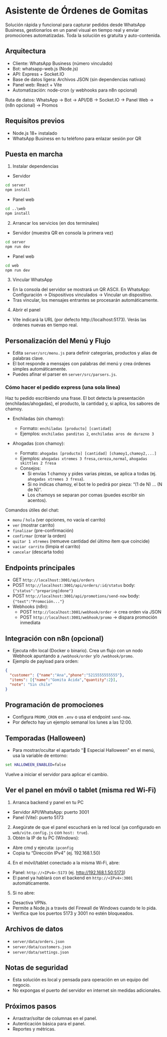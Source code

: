 # Asistente de Órdenes de Gomitas

Solución rápida y funcional para capturar pedidos desde WhatsApp Business, gestionarlos en un panel visual en tiempo real y enviar promociones automatizadas. Toda la solución es gratuita y auto-contenida.

## Arquitectura

- Cliente: WhatsApp Business (número vinculado)
- Bot: whatsapp-web.js (Node.js)
- API: Express + Socket.IO
- Base de datos ligera: Archivos JSON (sin dependencias nativas)
- Panel web: React + Vite
- Automatización: node-cron (y webhooks para n8n opcional)

Ruta de datos:
WhatsApp → Bot → API/DB → Socket.IO → Panel Web → (n8n opcional) → Promos

## Requisitos previos
- Node.js 18+ instalado
- WhatsApp Business en tu teléfono para enlazar sesión por QR

## Puesta en marcha

1) Instalar dependencias

- Servidor
```cmd
cd server
npm install
```

- Panel web
```cmd
cd ..\web
npm install
```

2) Arrancar los servicios (en dos terminales)

- Servidor (muestra QR en consola la primera vez)
```cmd
cd server
npm run dev
```

- Panel web
```cmd
cd web
npm run dev
```

3) Vincular WhatsApp
- En la consola del servidor se mostrará un QR ASCII. En WhatsApp: Configuración → Dispositivos vinculados → Vincular un dispositivo.
- Tras vincular, los mensajes entrantes se procesarán automáticamente.

4) Abrir el panel
- Vite indicará la URL (por defecto http://localhost:5173). Verás las órdenes nuevas en tiempo real.

## Personalización del Menú y Flujo
- Edita `server/src/menu.js` para definir categorías, productos y alias de palabras clave.
- El bot responde a mensajes con palabras del menú y crea órdenes simples automáticamente.
- Puedes afinar el parser en `server/src/parsers.js`.

### Cómo hacer el pedido express (una sola línea)
Haz tu pedido escribiendo una frase. El bot detecta la presentación (enchiladas/ahogadas), el producto, la cantidad y, si aplica, los sabores de chamoy.

- Enchiladas (sin chamoy):
  - Formato: `enchiladas [producto] [cantidad]`
  - Ejemplos: `enchiladas panditas 2`, `enchiladas aros de durazno 3`

- Ahogadas (con chamoy):
  - Formato: `ahogadas [producto] [cantidad] [chamoy1,chamoy2,...]`
  - Ejemplos: `ahogadas xtremes 3 fresa,cereza,normal`, `ahogadas skittles 2 fresa`
  - Consejos:
    - Si envías 1 chamoy y pides varias piezas, se aplica a todas (ej. `ahogadas xtremes 3 fresa`).
    - Si no indicas chamoy, el bot te lo pedirá por pieza: “(1 de N) … (N de N)”.
    - Los chamoys se separan por comas (puedes escribir sin acentos).

Comandos útiles del chat:
- `menu` / `hola` (ver opciones, no vacía el carrito)
- `ver` (mostrar carrito)
- `finalizar` (pre-confirmación)
- `confirmar` (crear la orden)
- `quitar 1 xtremes` (remueve cantidad del último ítem que coincide)
- `vaciar carrito` (limpia el carrito)
- `cancelar` (descarta todo)

## Endpoints principales
- GET `http://localhost:3001/api/orders`
- POST `http://localhost:3001/api/orders/:id/status` body: `{"status":"preparing|done"}`
- POST `http://localhost:3001/api/promotions/send-now` body: `{"text":"Promoción..."}`
- Webhooks (n8n):
  - POST `http://localhost:3001/webhook/order` → crea orden vía JSON
  - POST `http://localhost:3001/webhook/promo` → dispara promoción inmediata

## Integración con n8n (opcional)
- Ejecuta n8n local (Docker o binario). Crea un flujo con un nodo Webhook apuntando a `/webhook/order` y/o `/webhook/promo`.
- Ejemplo de payload para orden:
```json
{
  "customer": {"name":"Ana","phone":"5215555555555"},
  "items": [{"name":"Gomita Ácida","quantity":2}],
  "note": "Sin chile"
}
```

## Programación de promociones
- Configura `PROMO_CRON` en `.env` o usa el endpoint `send-now`.
- Por defecto hay un ejemplo semanal los lunes a las 12:00.

## Temporadas (Halloween)
- Para mostrar/ocultar el apartado "🎃 Especial Halloween" en el menú, usa la variable de entorno:

```cmd
set HALLOWEEN_ENABLED=false
```

Vuelve a iniciar el servidor para aplicar el cambio.

## Ver el panel en móvil o tablet (misma red Wi‑Fi)
1) Arranca backend y panel en tu PC
  - Servidor API/WhatsApp: puerto 3001
  - Panel (Vite): puerto 5173
2) Asegúrate de que el panel escuchará en la red local (ya configurado en `web/vite.config.js` con `host: true`).
3) Obtén la IP de tu PC (Windows):
  - Abre cmd y ejecuta: `ipconfig`
  - Copia tu “Dirección IPv4” (ej. 192.168.1.50)
4) En el móvil/tablet conectado a la misma Wi‑Fi, abre:
  - Panel: `http://<IPv4>:5173` (ej. http://192.168.1.50:5173)
  - El panel ya hablará con el backend en `http://<IPv4>:3001` automáticamente.
5) Si no abre:
  - Desactiva VPNs.
  - Permite a Node.js a través del Firewall de Windows cuando te lo pida.
  - Verifica que los puertos 5173 y 3001 no estén bloqueados.

## Archivos de datos
- `server/data/orders.json`
- `server/data/customers.json`
- `server/data/settings.json`

## Notas de seguridad
- Esta solución es local y pensada para operación en un equipo del negocio.
- No expongas el puerto del servidor en internet sin medidas adicionales.

## Próximos pasos 
- Arrastrar/soltar de columnas en el panel.
- Autenticación básica para el panel.
- Reportes y métricas.
